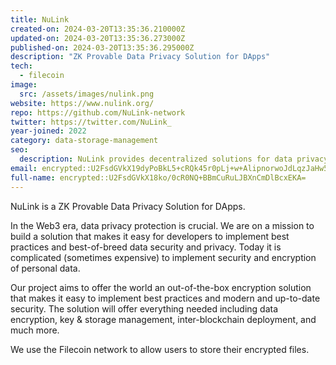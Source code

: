 ```yaml
---
title: NuLink
created-on: 2024-03-20T13:35:36.210000Z
updated-on: 2024-03-20T13:35:36.273000Z
published-on: 2024-03-20T13:35:36.295000Z
description: "ZK Provable Data Privacy Solution for DApps"
tech:
  - filecoin
image:
  src: /assets/images/nulink.png
website: https://www.nulink.org/
repo: https://github.com/NuLink-network
twitter: https://twitter.com/NuLink_
year-joined: 2022
category: data-storage-management
seo:
  description: NuLink provides decentralized solutions for data privacy and security.
email: encrypted::U2FsdGVkX19dyPoBkL5+cRQk45r0pLj+w+AlipnorwoJdLqzJaHw5L74yVokxglP
full-name: encrypted::U2FsdGVkX18ko/0cR0NQ+BBmCuRuLJBXnCmDlBcxEKA=
---
```


NuLink is a ZK Provable Data Privacy Solution for DApps.

In the Web3 era, data privacy protection is crucial. We are on a mission to build a solution that makes it easy for developers to implement best practices and best-of-breed data security and privacy. Today it is complicated (sometimes expensive) to implement security and encryption of personal data.

Our project aims to offer the world an out-of-the-box encryption solution that makes it easy to implement best practices and modern and up-to-date security. The solution will offer everything needed including data encryption, key & storage management, inter-blockchain deployment, and much more.

We use the Filecoin network to allow users to store their encrypted files.
